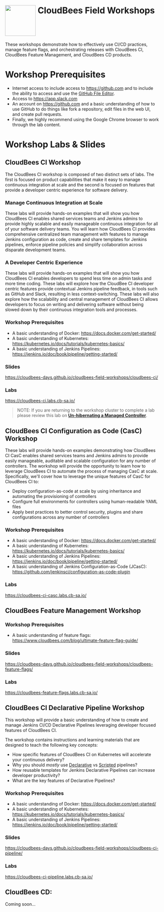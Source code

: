 # <img src="https://mms.businesswire.com/media/20191204005250/en/760213/23/Logo_-_Stacked_-_Full_Color%402x.jpg" width="100" align="top"> CloudBees Field Workshops
These workshops demonstrate how to  effectively use CI/CD practices, manage feature flags, and orchestrating releases with CloudBees CI, CloudBees Feature Management, and CloudBees CD products.

# Workshop Prerequisites

* Internet access to include access to https://github.com and to include the ability to access and use the [GitHub File Editor](https://help.github.com/articles/editing-files-in-your-repository).
* Access to https://app.slack.com
* An account on https://github.com and a basic understanding of how to use GitHub to do things like fork a repository, edit files in the web UI, and create pull requests.
* Finally, we highly recommend using the Google Chrome browser to work through the lab content.

# Workshop Labs & Slides

## CloudBees CI Workshop

The CloudBees CI workshop is composed of two distinct sets of labs. The first is focused on product capabilities that make it easy to manage continuous integration at scale and the second is focused on features that provide a developer centric experience for software delivery. 

### Manage Continuous Integration at Scale
These labs will provide hands-on examples that will show you how CloudBees CI enables shared services teams and Jenkins admins to provide highly scalable and easily manageable continuous integration for all of your software delivery teams. You will learn how CloudBees CI provides comprehensive centralized team management with features to manage Jenkins configuration as code, create and share templates for Jenkins pipelines, enforce pipeline policies and simplify collaboration across disparate development teams.

### A Developer Centric Experience
These labs will provide hands-on examples that will show you how CloudBees CI enables developers to spend less time on admin tasks and more time coding. These labs will explore how the CloudBee CI developer centric features provide contextual Jenkins pipeline feedback, in tools such as GitHub and Slack, resulting in less context-switching. These labs will also explore how the scalability and central management of CloudBees CI allows developers to focus on writing and delivering software without being slowed down by their continuous integration tools and processes.

### Workshop Prerequisites

* A basic understanding of Docker: https://docs.docker.com/get-started/
* A basic understanding of Kubernetes: https://kubernetes.io/docs/tutorials/kubernetes-basics/
* A basic understanding of Jenkins Pipelines: https://jenkins.io/doc/book/pipeline/getting-started/

### Slides
https://cloudbees-days.github.io/cloudbees-field-workshops/cloudbees-ci/

### Labs
https://cloudbees-ci.labs.cb-sa.io/

>NOTE: If you are returning to the workshop cluster to complete a lab please review this lab on [**Un-hibernating a Managed Controller**](labs/hibernating/hibernating.md#un-hibernate-a-managed-jenkins-instance).

## CloudBees CI Configuration as Code (CasC) Workshop

These labs will provide hands-on examples demonstrating how CloudBees CI CasC enables shared services teams and Jenkins admins to provide easily manageable, auditable and scalable configuration for any number of controllers. The workshop will provide the opportunity to learn how to leverage CloudBees CI to automate the process of managing CasC at scale. Specifically, we'll cover how to leverage the unique features of CasC for CloudBees CI to:

- Deploy configuration-as-code at scale by using inheritance and automating the provisioning of controllers
- Configure full environments for controllers using human-readable YAML files
- Apply best practices to better control security, plugins and share configurations across any number of controllers

### Workshop Prerequisites

* A basic understanding of Docker: https://docs.docker.com/get-started/
* A basic understanding of Kubernetes: https://kubernetes.io/docs/tutorials/kubernetes-basics/
* A basic understanding of Jenkins Pipelines: https://jenkins.io/doc/book/pipeline/getting-started/
* A basic understanding of Jenkins Configuration-as-Code (JCasC): https://github.com/jenkinsci/configuration-as-code-plugin

### Labs
https://cloudbees-ci-casc.labs.cb-sa.io/

## CloudBees Feature Management Workshop

### Workshop Prerequisites

* A basic understanding of feature flags: https://www.cloudbees.com/blog/ultimate-feature-flag-guide/

### Slides
https://cloudbees-days.github.io/cloudbees-field-workshops/cloudbees-feature-flags/

### Labs
https://cloudbees-feature-flags.labs.cb-sa.io/

## CloudBees CI Declarative Pipeline Workshop

This workshop will provide a basic understanding of how to create and manage Jenkins CI/CD Declarative Pipelines leveraging developer focused features of CloudBees CI.

The workshop contains instructions and learning materials that are designed to teach the following key concepts:

  * How specific features of CloudBees CI on Kubernetes will accelerate your continuous delivery?
  * Why you should *mostly* use [Declarative](https://jenkins.io/doc/book/pipeline/syntax/#declarative-pipeline) vs [Scripted](https://jenkins.io/doc/book/pipeline/syntax/#scripted-pipeline) pipelines?
  * How reusable templates for Jenkins Declarative Pipelines can increase developer productivity?
  * What are the key features of Declarative Pipelines?

### Workshop Prerequisites

* A basic understanding of Docker: https://docs.docker.com/get-started/
* A basic understanding of Kubernetes: https://kubernetes.io/docs/tutorials/kubernetes-basics/
* A basic understanding of Jenkins Pipelines: https://jenkins.io/doc/book/pipeline/getting-started/

### Slides
https://cloudbees-days.github.io/cloudbees-field-workshops/cloudbees-ci-pipeline/

### Labs
https://cloudbees-ci-pipeline.labs.cb-sa.io/

## CloudBees CD:
Coming soon...
